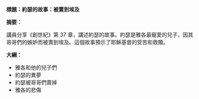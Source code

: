 **標題：約瑟的故事：被賣到埃及**

**摘要：**

講員分享《創世紀》第 37 章，講述約瑟的故事。約瑟是雅各最寵愛的兒子，因其哥哥們的嫉妒而被賣到埃及。這個故事預示了耶穌基督的受苦和救贖。

**大綱：**

* 雅各和他的兒子們
* 約瑟的異夢
* 約瑟被哥哥們賣掉
* 雅各的悲傷